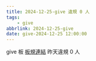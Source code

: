 ```yaml
---
title: 2024-12-25-give 違規 0 人
tags:
    - give
abbrlink: 2024-12-25-give
date: give-2024-12-25 12:00:00
---
```

give 板 [板規連結](https://www.ptt.cc/bbs/give/M.1612495900.A.C32.html)
昨天違規 0 人
